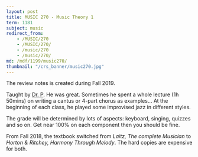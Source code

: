 ```yaml
---
layout: post
title: MUSIC 270 - Music Theory 1
term: 1181
subject: music
redirect_from:
    - /MUSIC/270
    - /MUSIC/270/
    - /music/270
    - /music/270/
md: /mdf/1199/music270/
thumbnail: "/crs_banner/music270.jpg"
---
```


The review notes is created during Fall 2019.

Taught by [Dr. P](https://uwaterloo.ca/music/people-profiles/terry-paynter-0). He was great. Sometimes he spent a whole lecture (1h 50mins) on writing a cantus or 4-part chorus as examples... At the beginning of each class, he played some improvised jazz in different styles.

The grade will be determined by lots of aspects: keyboard, singing, quizzes and so on. Get near 100% on each component then you should be fine.

From Fall 2018, the textbook switched from *Laitz, The complete Musician* to *Horton & Ritchey, Harmony Through Melody*. The hard copies are expensive for both.
